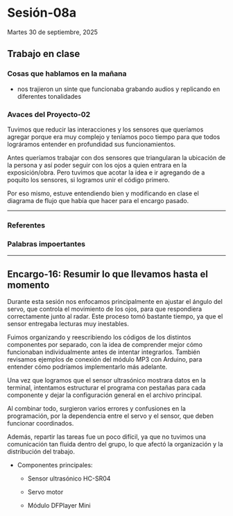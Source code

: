 # Sesión-08a

Martes 30 de septiembre, 2025

## Trabajo en clase

### Cosas que hablamos en la mañana

- nos trajieron un sinte que funcionaba grabando audios y replicando en diferentes tonalidades

### Avaces del Proyecto-02

Tuvimos que reducir las interacciones y los sensores que queríamos agregar porque era muy complejo y teníamos poco tiempo para que todos lográramos entender en profundidad sus funcionamientos.

Antes queríamos trabajar con dos sensores que triangularan la ubicación de la persona y así poder seguir con los ojos a quien entrara en la exposición/obra. Pero tuvimos que acotar la idea e ir agregando de a poquito los sensores, si logramos unir el código primero.

Por eso mismo, estuve entendiendo bien y modificando en clase el diagrama de flujo que había que hacer para el encargo pasado.

---

### Referentes

### Palabras impoertantes

---

## Encargo-16: Resumir lo que llevamos hasta el momento

Durante esta sesión nos enfocamos principalmente en ajustar el ángulo del servo, que controla el movimiento de los ojos, para que respondiera correctamente junto al radar. Este proceso tomó bastante tiempo, ya que el sensor entregaba lecturas muy inestables.

Fuimos organizando y reescribiendo los códigos de los distintos componentes por separado, con la idea de comprender mejor cómo funcionaban individualmente antes de intentar integrarlos. También revisamos ejemplos de conexión del módulo MP3 con Arduino, para entender cómo podríamos implementarlo más adelante.

Una vez que logramos que el sensor ultrasónico mostrara datos en la terminal, intentamos estructurar el programa con pestañas para cada componente y dejar la configuración general en el archivo principal. 

Al combinar todo, surgieron varios errores y confusiones en la programación, por la dependencia entre el servo y el sensor, que deben funcionar coordinados.

Además, repartir las tareas fue un poco difícil, ya que no tuvimos una comunicación tan fluida dentro del grupo, lo que afectó la organización y la distribución del trabajo.

- Componentes principales:

  - Sensor ultrasónico HC-SR04

  - Servo motor

  - Módulo DFPlayer Mini
